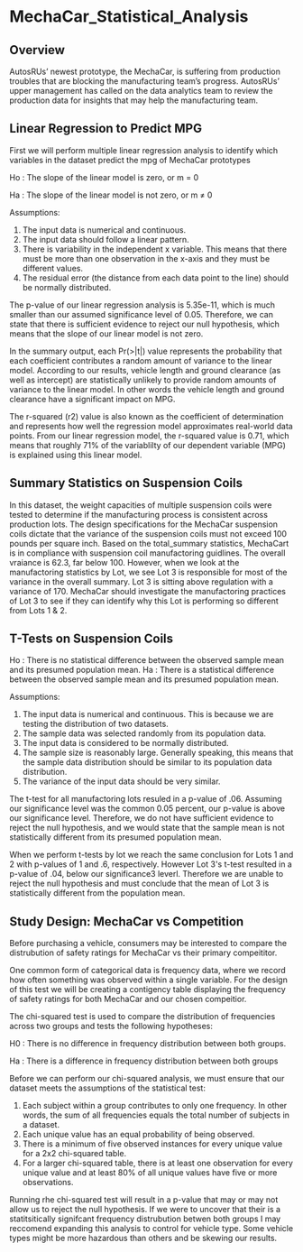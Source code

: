# MechaCar_Statistical_Analysis
## Overview 
AutosRUs’ newest prototype, the MechaCar, is suffering from production troubles that are blocking the manufacturing team’s progress. AutosRUs’ upper management has called on the data analytics team to review the production data for insights that may help the manufacturing team.

## Linear Regression to Predict MPG
First we will perform multiple linear regression analysis to identify which variables in the dataset predict the mpg of MechaCar prototypes

Ho : The slope of the linear model is zero, or m = 0

Ha : The slope of the linear model is not zero, or m ≠ 0

Assumptions:
1. The input data is numerical and continuous.
2. The input data should follow a linear pattern.
3. There is variability in the independent x variable. This means that there must be more than one observation in the x-axis and they must be different values.
4. The residual error (the distance from each data point to the line) should be normally distributed.

The p-value of our linear regression analysis is 5.35e-11, which is much smaller than our assumed significance level of 0.05. Therefore, we can state that there is sufficient evidence to reject our null hypothesis, which means that the slope of our linear model is not zero.

In the summary output, each Pr(>|t|) value represents the probability that each coefficient contributes a random amount of variance to the linear model. According to our results, vehicle length and ground clearance (as well as intercept) are statistically unlikely to provide random amounts of variance to the linear model. In other words the vehicle length and ground clearance have a significant impact on MPG. 

The r-squared (r2) value is also known as the coefficient of determination and represents how well the regression model approximates real-world data points.
From our linear regression model, the r-squared value is 0.71, which means that roughly 71% of the variablilty of our dependent variable (MPG) is explained using this linear model.

## Summary Statistics on Suspension Coils
In this dataset, the weight capacities of multiple suspension coils were tested to determine if the manufacturing process is consistent across production lots. The design specifications for the MechaCar suspension coils dictate that the variance of the suspension coils must not exceed 100 pounds per square inch. Based on the total_summary statistics, MechaCart is in compliance with suspension coil manufactoring guidlines. The overall vraiance is 62.3, far below 100. However, when we look at the manufactoring statistics by Lot, we see Lot 3 is responsible for most of the variance in the overall summary. Lot 3 is sitting above regulation with a variance of 170. MechaCar should investigate the manufactoring practices of Lot 3 to see if they can identify why this Lot is performing so different from Lots 1 & 2. 

## T-Tests on Suspension Coils
Ho : There is no statistical difference between the observed sample mean and its presumed population mean.
Ha : There is a statistical difference between the observed sample mean and its presumed population mean.

Assumptions:
1. The input data is numerical and continuous. This is because we are testing the distribution of two datasets.
2. The sample data was selected randomly from its population data.
3. The input data is considered to be normally distributed.
4. The sample size is reasonably large. Generally speaking, this means that the sample data distribution should be similar to its population data distribution.
5. The variance of the input data should be very similar.

The t-test for all manufactoring lots resuled in a p-value of .06. Assuming our significance level was the common 0.05 percent, our p-value is above our significance level. Therefore, we do not have sufficient evidence to reject the null hypothesis, and we would state that the sample mean is not statistically different from its presumed population mean. 

When we perform t-tests by lot we reach the same conclusion for Lots 1 and 2 with p-values of 1 and .6, respectively. However Lot 3's t-test resulted in a p-value of .04, below our significance3 leverl. Therefore we are unable to reject the null hypothesis and must conclude that the mean of Lot 3 is statistically different from the population mean. 

## Study Design: MechaCar vs Competition
Before purchasing a vehicle, consumers may be interested to compare the distrubution of safety ratings for MechaCar vs their primary compeititor. 

One common form of categorical data is frequency data, where we record how often something was observed within a single variable. For the design of this test we will be creating a contigency table displaying the frequency of safety ratings for both MechaCar and our chosen compeitior. 

The chi-squared test is used to compare the distribution of frequencies across two groups and tests the following hypotheses:

H0 : There is no difference in frequency distribution between both groups.

Ha : There is a difference in frequency distribution between both groups

Before we can perform our chi-squared analysis, we must ensure that our dataset meets the assumptions of the statistical test:
1. Each subject within a group contributes to only one frequency. In other words, the sum of all frequencies equals the total number of subjects in a dataset.
2. Each unique value has an equal probability of being observed.
3. There is a minimum of five observed instances for every unique value for a 2x2 chi-squared table.
4. For a larger chi-squared table, there is at least one observation for every unique value and at least 80% of all unique values have five or more observations.

Running rhe chi-squared test will result in a p-value that may or may not allow us to reject the null hypothesis. If we were to uncover that their is a statitsitically signifcant frequency distrubution betwen both groups I may reccomend expanding this analysis to control for vehicle type. Some vehicle types might be more hazardous than others and be skewing our results. 
